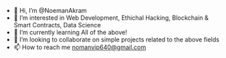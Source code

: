 - 👋 Hi, I’m @NoemanAkram
- 👀 I’m interested in Web Development, Ethichal Hacking, Blockchain & Smart Contracts, Data Science
- 🌱 I’m currently learning All of the above!
- 💞️ I’m looking to collaborate on simple projects related to the above fields
- 📫 How to reach me nomanvip640@gmail.com

<!---
NoemanAkram/NoemanAkram is a ✨ special ✨ repository because its `README.md` (this file) appears on your GitHub profile.
You can click the Preview link to take a look at your changes.
--->
